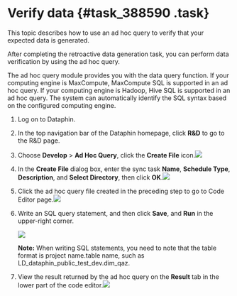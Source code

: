 # Verify data {#task_388590 .task}

This topic describes how to use an ad hoc query to verify that your expected data is generated.

After completing the retroactive data generation task, you can perform data verification by using the ad hoc query.

The ad hoc query module provides you with the data query function. If your computing engine is MaxCompute, MaxCompute SQL is supported in an ad hoc query. If your computing engine is Hadoop, Hive SQL is supported in an ad hoc query. The system can automatically identify the SQL syntax based on the configured computing engine.

1.  Log on to Dataphin.
2.  In the top navigation bar of the Dataphin homepage, click **R&D** to go to the R&D page.
3.  Choose **Develop** \> **Ad Hoc Query**, click the **Create File** icon.![](http://static-aliyun-doc.oss-cn-hangzhou.aliyuncs.com/assets/img/315007/156134594548130_en-US.png)


4.  In the **Create File** dialog box, enter the sync task **Name**, **Schedule Type**, **Description**, and **Select Directory**, then click **OK**.![](http://static-aliyun-doc.oss-cn-hangzhou.aliyuncs.com/assets/img/315007/156134594548131_en-US.png)


5.  Click the ad hoc query file created in the preceding step to go to Code Editor page.![](http://static-aliyun-doc.oss-cn-hangzhou.aliyuncs.com/assets/img/315007/156134594548127_en-US.png)


6.  Write an SQL query statement, and then click **Save**, and **Run** in the upper-right corner. 

    ![](http://static-aliyun-doc.oss-cn-hangzhou.aliyuncs.com/assets/img/315007/156134594548128_en-US.png)

    **Note:** When writing SQL statements, you need to note that the table format is project name.table name, such as LD\_dataphin\_public\_test\_dev.dim\_qaz.

7.  View the result returned by the ad hoc query on the **Result** tab in the lower part of the code editor.![](http://static-aliyun-doc.oss-cn-hangzhou.aliyuncs.com/assets/img/315007/156134594648129_en-US.png)



